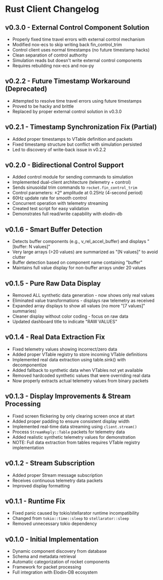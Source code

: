 # Rust Client Changelog

## v0.3.0 - External Control Component Solution
- Properly fixed time travel errors with external control mechanism
- Modified nox-ecs to skip writing back fin_control_trim
- Control client uses normal timestamps (no future timestamp hacks)
- Clean separation of control authority
- Simulation reads but doesn't write external control components
- Requires rebuilding nox-ecs and nox-py

## v0.2.2 - Future Timestamp Workaround (Deprecated)
- Attempted to resolve time travel errors using future timestamps
- Proved to be hacky and brittle
- Replaced by proper external control solution in v0.3.0

## v0.2.1 - Timestamp Synchronization Fix (Partial)
- Added proper timestamps to VTable definition and packets
- Fixed timestamp structure but conflict with simulation persisted
- Led to discovery of write-back issue in v0.2.2

## v0.2.0 - Bidirectional Control Support
- Added control module for sending commands to simulation
- Implemented dual-client architecture (telemetry + control)
- Sends sinusoidal trim commands to `rocket.fin_control_trim`
- Control parameters: ±2° amplitude at 0.25Hz (4-second period)
- 60Hz update rate for smooth control
- Concurrent operation with telemetry streaming
- Created test script for easy validation
- Demonstrates full read/write capability with elodin-db

## v0.1.6 - Smart Buffer Detection
- Detects buffer components (e.g., v_rel_accel_buffer) and displays "[buffer: N values]"
- Very large arrays (>20 values) are summarized as "[N values]" to avoid clutter
- Buffer detection based on component name containing "buffer"
- Maintains full value display for non-buffer arrays under 20 values

## v0.1.5 - Pure Raw Data Display
- Removed ALL synthetic data generation - now shows only real values
- Eliminated value transformations - displays raw telemetry as received
- Expanded array displays to show all values (no more "[7 values]" summaries)
- Cleaner display without color coding - focus on raw data
- Updated dashboard title to indicate "RAW VALUES"

## v0.1.4 - Real Data Extraction Fix
- Fixed telemetry values showing incorrect/zero data
- Added proper VTable registry to store incoming VTable definitions
- Implemented real data extraction using table.sink() with decomponentize
- Added fallback to synthetic data when VTables not yet available
- Removed hardcoded synthetic values that were overriding real data
- Now properly extracts actual telemetry values from binary packets

## v0.1.3 - Display Improvements & Stream Processing
- Fixed screen flickering by only clearing screen once at start
- Added proper padding to ensure consistent display width  
- Implemented real-time data streaming using `client.stream()`
- Process `StreamReply::Table` packets for telemetry data
- Added realistic synthetic telemetry values for demonstration
- NOTE: Full data extraction from tables requires VTable registry implementation

## v0.1.2 - Stream Subscription
- Added proper Stream message subscription
- Receives continuous telemetry data packets
- Improved display formatting

## v0.1.1 - Runtime Fix
- Fixed panic caused by tokio/stellarator runtime incompatibility
- Changed from `tokio::time::sleep` to `stellarator::sleep`
- Removed unnecessary tokio dependency

## v0.1.0 - Initial Implementation
- Dynamic component discovery from database
- Schema and metadata retrieval
- Automatic categorization of rocket components
- Framework for packet processing
- Full integration with Elodin-DB ecosystem
